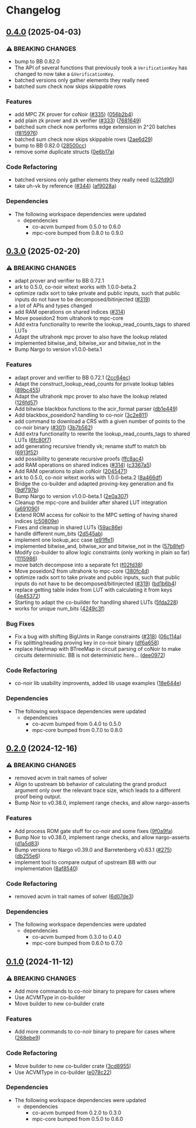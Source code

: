 # Changelog

## [0.4.0](https://github.com/TaceoLabs/co-snarks/compare/co-builder-v0.3.0...co-builder-v0.4.0) (2025-04-03)


### ⚠ BREAKING CHANGES

* bump to BB 0.82.0
* The API of several functions that previously took a `VerificationKey` has changed to now take a `&VerificationKey`.
* batched versions only gather elements they really need
* batched sum check now skips skippable rows

### Features

* add MPC ZK prover for coNoir ([#335](https://github.com/TaceoLabs/co-snarks/issues/335)) ([056b2b4](https://github.com/TaceoLabs/co-snarks/commit/056b2b4e10ef822de253ac646e88e2dd5f50edcb))
* add plain zk prover and zk verifier ([#333](https://github.com/TaceoLabs/co-snarks/issues/333)) ([7681649](https://github.com/TaceoLabs/co-snarks/commit/76816491c81e474e710977fa9f3450a3210b57dc))
* batched sum check now performs edge extension in 2^20 batches ([f815976](https://github.com/TaceoLabs/co-snarks/commit/f81597601bbb5ee9b501cecd61b479425f05ebc0))
* batched sum check now skips skippable rows ([2ae6d29](https://github.com/TaceoLabs/co-snarks/commit/2ae6d2961670060c1f75b1759f98d4e02f5c0c25))
* bump to BB 0.82.0 ([28500cc](https://github.com/TaceoLabs/co-snarks/commit/28500ccf1feb0cbca2d06881056705f3a6a9ef6a))
* remove some duplicate structs ([0e6b17a](https://github.com/TaceoLabs/co-snarks/commit/0e6b17a827449696613ab12baa246d1a79dd5456))


### Code Refactoring

* batched versions only gather elements they really need ([c32fd90](https://github.com/TaceoLabs/co-snarks/commit/c32fd9043e0397736a809b3059ae862522a7abe1))
* take uh-vk by reference ([#344](https://github.com/TaceoLabs/co-snarks/issues/344)) ([af9028a](https://github.com/TaceoLabs/co-snarks/commit/af9028a949fe4685f811da7c80a64c67c49a9150))


### Dependencies

* The following workspace dependencies were updated
  * dependencies
    * co-acvm bumped from 0.5.0 to 0.6.0
    * mpc-core bumped from 0.8.0 to 0.9.0

## [0.3.0](https://github.com/Taceolabs/co-snarks/compare/co-builder-v0.2.0...co-builder-v0.3.0) (2025-02-20)


### ⚠ BREAKING CHANGES

* adapt prover and verifier to BB 0.72.1
* ark to 0.5.0, co-noir witext works with 1.0.0-beta.2
* optimize radix sort to take private and public inputs, such that public inputs do not have to be decomposed/bitinjected ([#319](https://github.com/Taceolabs/co-snarks/issues/319))
* a lot of APIs and types changed
* add RAM operations on shared indices ([#314](https://github.com/Taceolabs/co-snarks/issues/314))
* Move poseidon2 from ultrahonk to mpc-core
* Add extra functionality to rewrite the lookup_read_counts_tags to shared LUTs
* Adapt the ultrahonk mpc prover to also have the lookup related
* implemented bitwise_and, bitwise_xor and bitwise_not in the
* Bump Nargo to version v1.0.0-beta.1

### Features

* adapt prover and verifier to BB 0.72.1 ([2cc64ec](https://github.com/Taceolabs/co-snarks/commit/2cc64ec49f6b7b83e425d3f70ece1da52ecde172))
* Adapt the construct_lookup_read_counts for private lookup tables ([89bc455](https://github.com/Taceolabs/co-snarks/commit/89bc455d4002d3da3314dccf30734688c953269f))
* Adapt the ultrahonk mpc prover to also have the lookup related ([126fd57](https://github.com/Taceolabs/co-snarks/commit/126fd5750aeb507505207cf2ca9fb292590de5ca))
* Add bitwise blackbox functions to the acir_format parser ([db1e449](https://github.com/Taceolabs/co-snarks/commit/db1e4499ab6946035bb3a3eade29b80578f9de29))
* Add blackbox_poseidon2 handling to co-noir ([3c2e811](https://github.com/Taceolabs/co-snarks/commit/3c2e81133b2a5b3a360918bc7d597277d091fb15))
* add command to download a CRS with a given number of points to the co-noir binary ([#301](https://github.com/Taceolabs/co-snarks/issues/301)) ([3b7b562](https://github.com/Taceolabs/co-snarks/commit/3b7b562a377ceb54c60ab02661226b1430d0837d))
* Add extra functionality to rewrite the lookup_read_counts_tags to shared LUTs ([6fc80f7](https://github.com/Taceolabs/co-snarks/commit/6fc80f7a1a3a2a4f65180edccf03b6ef6b247c37))
* add generating recursive friendly vk; rename stuff to match bb ([6913f52](https://github.com/Taceolabs/co-snarks/commit/6913f52ece6efe2f17362f19ee183aea1d5aa017))
* add possibility to generate recursive proofs ([ffc8ac4](https://github.com/Taceolabs/co-snarks/commit/ffc8ac4d0b8ad834566154524bf8e9eab362ba0b))
* add RAM operations on shared indices ([#314](https://github.com/Taceolabs/co-snarks/issues/314)) ([c3367a5](https://github.com/Taceolabs/co-snarks/commit/c3367a55b95c3132cfbb6401c6ec1230f46e099c))
* Add RAM operations to plain coNoir ([2045471](https://github.com/Taceolabs/co-snarks/commit/2045471fb1cc013934d43063be5ed5ae2a80fcf0))
* ark to 0.5.0, co-noir witext works with 1.0.0-beta.2 ([8a466df](https://github.com/Taceolabs/co-snarks/commit/8a466dffde68d64bed8265e1336e454559898602))
* Bridge the co-builder and adapted proving-key generation and fix ([9df797b](https://github.com/Taceolabs/co-snarks/commit/9df797b21af60b7fb3030c58a7739003a627f6fd))
* Bump Nargo to version v1.0.0-beta.1 ([2e0a307](https://github.com/Taceolabs/co-snarks/commit/2e0a307524cd6b7a14fd3fc4dd2c00466c378534))
* Cleanup the mpc-core and builder after shared LUT integration ([a691090](https://github.com/Taceolabs/co-snarks/commit/a691090d4933b2e93b9707a48ed430687d2911ba))
* Extend ROM access for coNoir to the MPC setting of having shared indices ([c50809e](https://github.com/Taceolabs/co-snarks/commit/c50809eb891bfa29cb93406781fa4431aec1205b))
* Fixes and cleanup in shared LUTs ([59ac86e](https://github.com/Taceolabs/co-snarks/commit/59ac86ec7cd1d4faf033ffd1ea1ca6ad12d6d2d5))
* handle different num_bits ([2d545ab](https://github.com/Taceolabs/co-snarks/commit/2d545abe592fb6a6a85da5d0993c6db95b6d49b7))
* implement one lookup_acc case ([e91ffe1](https://github.com/Taceolabs/co-snarks/commit/e91ffe17b50497ee11c54af29de44d2f622fc9aa))
* implemented bitwise_and, bitwise_xor and bitwise_not in the ([57b8fef](https://github.com/Taceolabs/co-snarks/commit/57b8fef7dd4ea837cbccdc30718833ba72767253))
* Modify co-builder to allow logic constraints (only working in plain so far) ([1115986](https://github.com/Taceolabs/co-snarks/commit/11159866ba8275e63d7bccee6523efe71ac13e6f))
* move batch decompose into a separate fct ([f02fd38](https://github.com/Taceolabs/co-snarks/commit/f02fd38b69fab24808f6a2b8a64af4d0e4c96cf6))
* Move poseidon2 from ultrahonk to mpc-core ([380fc4d](https://github.com/Taceolabs/co-snarks/commit/380fc4d7541053c06992b13a1e9fb1c42d4600e2))
* optimize radix sort to take private and public inputs, such that public inputs do not have to be decomposed/bitinjected ([#319](https://github.com/Taceolabs/co-snarks/issues/319)) ([bd1b6b4](https://github.com/Taceolabs/co-snarks/commit/bd1b6b400c3342b40b40d2532d6fbde1135c109d))
* replace getting table index from LUT with calculating it from keys ([4e45372](https://github.com/Taceolabs/co-snarks/commit/4e45372f00c55cde82cfa8af5f9def60341cdcc3))
* Starting to adapt the co-builder for handling shared LUTs ([5fda228](https://github.com/Taceolabs/co-snarks/commit/5fda22875cfaca240f23f2b5744997c5da4b93f2))
* works for unique num_bits ([4249c3f](https://github.com/Taceolabs/co-snarks/commit/4249c3fd10209e0feebd025a1287489c4cf74334))


### Bug Fixes

* Fix a bug with shifting BigUints in Range constraints ([#318](https://github.com/Taceolabs/co-snarks/issues/318)) ([06c114a](https://github.com/Taceolabs/co-snarks/commit/06c114a00a58a01ef777473bc8991334b561c3cc))
* Fix splitting/reading proving key in co-noir binary ([df6a658](https://github.com/Taceolabs/co-snarks/commit/df6a658b6abeb08d3f4fd3d404aa7643fa2d6552))
* replace Hashmap with BTreeMap in circuit parsing of coNoir to make circuits deterministic. BB is not deterministic here... ([dee0972](https://github.com/Taceolabs/co-snarks/commit/dee0972b38565fa42f91b0e897ace89bbeb35a2a))


### Code Refactoring

* co-noir lib usability improvents, added lib usage examples ([18e644e](https://github.com/Taceolabs/co-snarks/commit/18e644ecdf18419fb9b4a071562210c5b0eee0a7))


### Dependencies

* The following workspace dependencies were updated
  * dependencies
    * co-acvm bumped from 0.4.0 to 0.5.0
    * mpc-core bumped from 0.7.0 to 0.8.0

## [0.2.0](https://github.com/TaceoLabs/co-snarks/compare/co-builder-v0.1.0...co-builder-v0.2.0) (2024-12-16)


### ⚠ BREAKING CHANGES

* removed acvm in trait names of solver
* Align to upstream bb behavior of calculating the grand product argument only over the relevant trace size, which leads to a different proof being output.
* Bump Noir to v0.38.0, implement range checks, and allow nargo-asserts

### Features

* Add process ROM gate stuff for co-noir and some fixes ([9f0a9fa](https://github.com/TaceoLabs/co-snarks/commit/9f0a9fa905684afc9eaeee4ce6f2e7b0ce5e6769))
* Bump Noir to v0.38.0, implement range checks, and allow nargo-asserts ([d1a5d83](https://github.com/TaceoLabs/co-snarks/commit/d1a5d83d4b17f1e1a5ad2ffcb6e2dba40733a0c9))
* Bump versions to Nargo v0.39.0 and Barretenberg v0.63.1 ([#275](https://github.com/TaceoLabs/co-snarks/issues/275)) ([db255e6](https://github.com/TaceoLabs/co-snarks/commit/db255e63ef8ea64176b86f7c258c4f7a1bec7160))
* implement tool to compare output of upstream BB with our implementation ([8af8540](https://github.com/TaceoLabs/co-snarks/commit/8af8540e40749f61aa7a6a08be05a2e836467948))


### Code Refactoring

* removed acvm in trait names of solver ([6d07de3](https://github.com/TaceoLabs/co-snarks/commit/6d07de3f5afd759752cfda5e0898a48139450d6c))


### Dependencies

* The following workspace dependencies were updated
  * dependencies
    * co-acvm bumped from 0.3.0 to 0.4.0
    * mpc-core bumped from 0.6.0 to 0.7.0

## [0.1.0](https://github.com/TaceoLabs/co-snarks/compare/co-builder-v0.0.1...co-builder-v0.1.0) (2024-11-12)


### ⚠ BREAKING CHANGES

* Add more commands to co-noir binary to prepare for cases where
* Use ACVMType in co-builder
* Move builder to new co-builder crate

### Features

* Add more commands to co-noir binary to prepare for cases where ([268ebe9](https://github.com/TaceoLabs/co-snarks/commit/268ebe9f243146cc6ea251e6b8fdef28cc8ca035))


### Code Refactoring

* Move builder to new co-builder crate ([3cd8955](https://github.com/TaceoLabs/co-snarks/commit/3cd89551d9fd58fad994942aa9a9660737db19b8))
* Use ACVMType in co-builder ([e078c22](https://github.com/TaceoLabs/co-snarks/commit/e078c22e4d19580b4a0531c0ac4232e7dd9f3bae))


### Dependencies

* The following workspace dependencies were updated
  * dependencies
    * co-acvm bumped from 0.2.0 to 0.3.0
    * mpc-core bumped from 0.5.0 to 0.6.0
